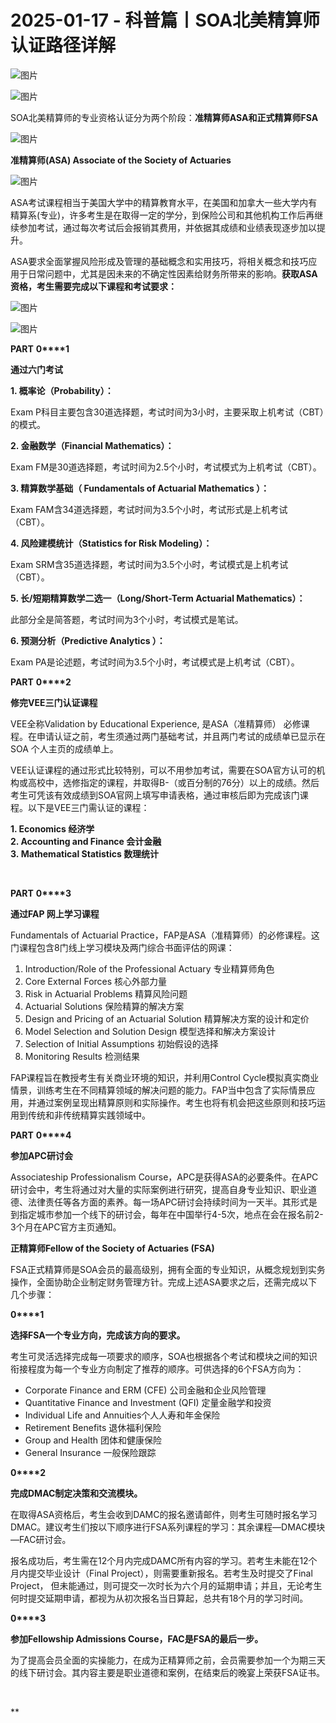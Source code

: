 # 2025-01-17 - 科普篇丨SOA北美精算师认证路径详解

![图片](https://mmbiz.qpic.cn/mmbiz_jpg/mK3FpI9af4kg4PH3You8v1p2s4zAl35ZxNnxg0MdNmVTvH2IJcatox7FnBcNAnYE4JN8ZPBDeK1yLvRwqaptmA/640?wx_fmt=jpeg&wxfrom=5&wx_lazy=1&wx_co=1&tp=webp)

![图片](https://mmbiz.qpic.cn/sz_mmbiz_gif/mK3FpI9af4nSfVwvozd64cQ7rcicg9NY7aDpmlQHeubb1vZMYf0AYBKd0R4BYEutuL8zyMe4NKXjT1d6SMzlM4g/640?wx_fmt=gif&from=appmsg&wxfrom=5&wx_lazy=1&wx_co=1&tp=webp)

SOA北美精算师的专业资格认证分为两个阶段：**准精算师ASA和正式精算师FSA**

![图片](https://mmbiz.qpic.cn/sz_mmbiz_gif/mK3FpI9af4lImaCZ6ib9p3WicQrIcYEsXu3AaZ1KMIAwGHUFia1tbhYwpXgfBgIlJOh6ovUiaGSicGawj6gKFcOOxxg/640?wx_fmt=gif&from=appmsg&tp=webp&wxfrom=5&wx_lazy=1)

**准精算师(ASA) Associate of the Society of Actuaries**

![图片](https://mmbiz.qpic.cn/sz_mmbiz_gif/mK3FpI9af4lImaCZ6ib9p3WicQrIcYEsXu3AaZ1KMIAwGHUFia1tbhYwpXgfBgIlJOh6ovUiaGSicGawj6gKFcOOxxg/640?wx_fmt=gif&from=appmsg&tp=webp&wxfrom=5&wx_lazy=1)

ASA考试课程相当于美国大学中的精算教育水平，在美国和加拿大一些大学内有精算系(专业)，许多考生是在取得一定的学分，到保险公司和其他机构工作后再继续参加考试，通过每次考试后会报销其费用，并依据其成绩和业绩表现逐步加以提升。

ASA要求全面掌握风险形成及管理的基础概念和实用技巧，将相关概念和技巧应用于日常问题中，尤其是因未来的不确定性因素给财务所带来的影响。**获取ASA资格，考生需要完成以下课程和考试要求：**

![图片](https://mmbiz.qpic.cn/sz_mmbiz_gif/mK3FpI9af4lImaCZ6ib9p3WicQrIcYEsXuC4KR9GW02CTaSrPzuXamwlSVhrQmhL2VKlxUIgdibT12ejAOTq7d9Ag/640?wx_fmt=gif&from=appmsg&tp=webp&wxfrom=5&wx_lazy=1) 

![图片](https://mmbiz.qpic.cn/sz_mmbiz_png/mK3FpI9af4lImaCZ6ib9p3WicQrIcYEsXuXx7cKCNCGpL4p4l0Kj2YScJdQzkeL1a6kvoNaRLfltjDIon89icicHiag/640?wx_fmt=png&from=appmsg&tp=webp&wxfrom=5&wx_lazy=1)

**PART** **0****1**

**通过六门考试**

**1. 概率论（Probability）：**

Exam P科目主要包含30道选择题，考试时间为3小时，主要采取上机考试（CBT）的模式。

**2. 金融数学（Financial Mathematics）：**

Exam FM是30道选择题，考试时间为2.5个小时，考试模式为上机考试（CBT）。

**3. 精算数学基础（ Fundamentals of Actuarial Mathematics ）：**

Exam FAM含34道选择题，考试时间为3.5个小时，考试形式是上机考试（CBT）。

**4. 风险建模统计（Statistics for Risk Modeling）：**

Exam SRM含35道选择题，考试时间为3.5个小时，考试模式是上机考试（CBT）。

**5. 长/短期精算数学二选一（Long/Short-Term Actuarial Mathematics）：**

此部分全是简答题，考试时间为3个小时，考试模式是笔试。

**6. 预测分析（Predictive Analytics ）：**

Exam PA是论述题，考试时间为3.5个小时，考试模式是上机考试（CBT）。



**PART** **0****2**

**修完VEE三门认证课程**

VEE全称Validation by Educational Experience, 是ASA（准精算师） 必修课程。在申请认证之前，考生须通过两门基础考试，并且两门考试的成绩单已显示在SOA 个人主页的成绩单上。

VEE认证课程的通过形式比较特别，可以不用参加考试，需要在SOA官方认可的机构或高校中，选修指定的课程，并取得B-（或百分制的76分）以上的成绩。然后考生可凭该有效成绩到SOA官网上填写申请表格，通过审核后即为完成该门课程。以下是VEE三门需认证的课程：

**1. Economics 经济学  
2. Accounting and Finance 会计金融  
3. Mathematical Statistics 数理统计**

 

**PART** **0****3**

**通过FAP 网上学习课程**

Fundamentals of Actuarial Practice，FAP是ASA（准精算师）的必修课程。这门课程包含8门线上学习模块及两门综合书面评估的网课：

1. Introduction/Role of the Professional Actuary 专业精算师角色  
2. Core External Forces 核心外部力量  
3. Risk in Actuarial Problems 精算风险问题  
4. Actuarial Solutions 保险精算的解决方案  
5. Design and Pricing of an Actuarial Solution 精算解决方案的设计和定价  
6. Model Selection and Solution Design 模型选择和解决方案设计  
7. Selection of Initial Assumptions 初始假设的选择  
8. Monitoring Results 检测结果

FAP课程旨在教授考生有关商业环境的知识，并利用Control Cycle模拟真实商业情景，训练考生在不同精算领域的解决问题的能力。FAP当中包含了实际情景应用，并通过案例呈现出精算原则和实际操作。考生也将有机会把这些原则和技巧运用到传统和非传统精算实践领域中。

**PART** **0****4**

**参加APC研讨会**

Associateship Professionalism Course，APC是获得ASA的必要条件。在APC研讨会中，考生将通过对大量的实际案例进行研究，提高自身专业知识、职业道德、法律责任等各方面的素养。每一场APC研讨会持续时间为一天半。其形式是到指定城市参加一个线下的研讨会，每年在中国举行4-5次，地点在会在报名前2-3个月在APC官方主页通知。



**正精算师Fellow of the Society of Actuaries (FSA)**





FSA正式精算师是SOA会员的最高级别，拥有全面的专业知识，从概念规划到实务操作，全面协助企业制定财务管理方针。完成上述ASA要求之后，还需完成以下几个步骤：

**0****1**

**选择FSA一个专业方向，完成该方向的要求。**

考生可灵活选择完成每一项要求的顺序，SOA也根据各个考试和模块之间的知识衔接程度为每一个专业方向制定了推荐的顺序。可供选择的6个FSA方向为：

* Corporate Finance and ERM (CFE) 公司金融和企业风险管理
* Quantitative Finance and Investment (QFI) 定量金融学和投资
* Individual Life and Annuities个人人寿和年金保险
* Retirement Benefits 退休福利保险
* Group and Health 团体和健康保险
* General Insurance 一般保险跟踪

**0****2**

**完成DMAC制定决策和交流模块。**

在取得ASA资格后，考生会收到DAMC的报名邀请邮件，则考生可随时报名学习DMAC。建议考生们按以下顺序进行FSA系列课程的学习：其余课程—DMAC模块—FAC研讨会。

报名成功后，考生需在12个月内完成DAMC所有内容的学习。若考生未能在12个月内提交毕业设计（Final Project），则需要重新报名。若考生及时提交了Final Project， 但未能通过，则可提交一次时长为六个月的延期申请；并且，无论考生何时提交延期申请，都视为从初次报名当日算起，总共有18个月的学习时间。

**0****3**

**参加Fellowship Admissions Course，FAC是FSA的最后一步。**

为了提高会员全面的实操能力，在成为正精算师之前，会员需要参加一个为期三天的线下研讨会。其内容主要是职业道德和案例，在结束后的晚宴上荣获FSA证书。

 





**